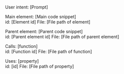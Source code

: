 User intent: [Prompt]

Main element: [Main code snippet] \
id: [Element id]
File: [File path of element]

Parent element: [Parent code snippet] \
id: [Parent element id]
File: [File path of parent element]

Calls: [function] \
id: [Function id]
File: [File path of function]

Uses: [property] \
id: [id]
File: [File path of property]